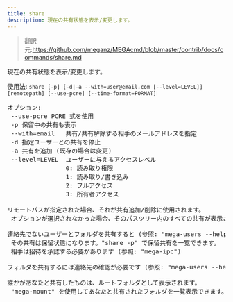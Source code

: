 ```yaml
---
title: share
description: 現在の共有状態を表示/変更します。
---
```


>翻訳元:https://github.com/meganz/MEGAcmd/blob/master/contrib/docs/commands/share.md

現在の共有状態を表示/変更します。

使用法: `share [-p] [-d|-a --with=user@email.com [--level=LEVEL]] [remotepath] [--use-pcre] [--time-format=FORMAT]`
<pre>
オプション:
 --use-pcre	PCRE 式を使用
 -p	保留中の共有も表示
 --with=email	共有/共有解除する相手のメールアドレスを指定
 -d	指定ユーザーとの共有を停止
 -a	共有を追加 (既存の場合は変更)
 --level=LEVEL	ユーザーに与えるアクセスレベル
              	0: 読み取り権限
              	1: 読み取り/書き込み
              	2: フルアクセス
              	3: 所有者アクセス

リモートパスが指定された場合、それが共有追加/削除に使用されます。
 オプションが選択されなかった場合、そのパスツリー内のすべての共有が表示されます。

連絡先でないユーザーとフォルダを共有すると (参照: "mega-users --help")
 その共有は保留状態になります。"share -p" で保留共有を一覧できます。
 相手は招待を承認する必要があります (参照: "mega-ipc")

フォルダを共有するには連絡先の確認が必要です (参照: "mega-users --help-verify")

誰かがあなたと共有したものは、ルートフォルダとして表示されます。
 "mega-mount" を使用してあなたと共有されたフォルダを一覧表示できます。
</pre>
